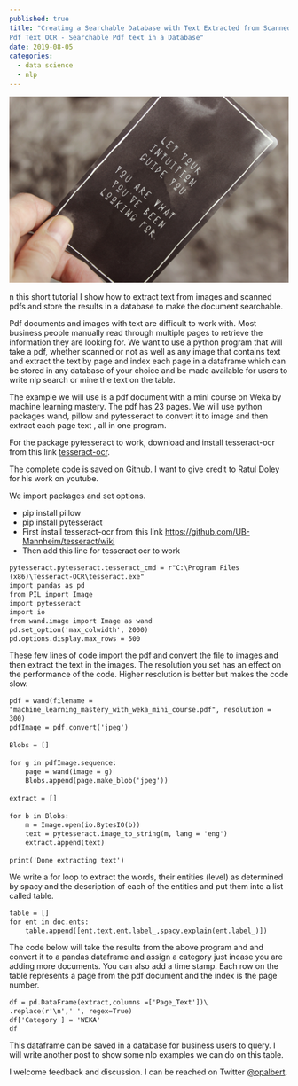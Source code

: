```yaml
---
published: true
title: "Creating a Searchable Database with Text Extracted from Scanned Pdfs or Images
Pdf Text OCR - Searchable Pdf text in a Database"
date: 2019-08-05
categories:
  - data science
  - nlp
---
```

![](https://github.com/opokualbert/Creating-a-searchable-database-with-text-extracted-from-scanned-Pdfs-or-images/blob/master/jen-theodore-hbkWMj41Y0I-unsplash.jpg?raw=true)

n this short tutorial I show how to extract text from images and scanned pdfs and store the results in a database to make the document searchable. 

Pdf documents and images with text are difficult to work with. Most business people manually read through multiple pages to retrieve the information they are looking for. We want to use a python program that will take a pdf, whether scanned or not as well as any image that contains text and extract the text by page and index each page in a dataframe which can be stored in any database of your choice and be made available for users to write nlp search or mine the text on the table.

<!--more-->

The example we will use is a pdf document with a mini course on Weka by machine learning mastery. The pdf has 23 pages. We will use python packages wand, pillow and pytesseract to convert it to image and then extract each page text , all in one program.


For the package pytesseract to work, download and install tesseract-ocr from this link [tesseract-ocr](https://github.com/UB-Mannheim/tesseract/wiki).


The complete code is saved on [Github](https://github.com/opokualbert/Creating-a-searchable-database-with-text-extracted-from-scanned-Pdfs-or-images/blob/master/Pdf%20Text%20OCR%20-%20Searchable%20Pdf%20text%20in%20a%20Database.ipynb). I want to give credit to Ratul Doley for his work on youtube.


We import packages and set options.

* pip install pillow
* pip install pytesseract
* First install tesseract-ocr from this link https://github.com/UB-Mannheim/tesseract/wiki
* Then add this line for tesseract ocr to work

```
pytesseract.pytesseract.tesseract_cmd = r"C:\Program Files (x86)\Tesseract-OCR\tesseract.exe"
import pandas as pd
from PIL import Image
import pytesseract
import io
from wand.image import Image as wand
pd.set_option('max_colwidth', 2000)
pd.options.display.max_rows = 500
```

These few lines of code import the pdf and convert the file to images and then extract the text in the images. The resolution you set has an effect on the performance of the code. Higher resolution is better but makes the code slow.



```
pdf = wand(filename = "machine_learning_mastery_with_weka_mini_course.pdf", resolution = 300)
pdfImage = pdf.convert('jpeg')

Blobs = []

for g in pdfImage.sequence:
    page = wand(image = g)
    Blobs.append(page.make_blob('jpeg'))

extract = []

for b in Blobs:
    m = Image.open(io.BytesIO(b))
    text = pytesseract.image_to_string(m, lang = 'eng')
    extract.append(text)

print('Done extracting text')
```

We write a for loop to extract the words, their entities (level) as determined by spacy and the description of each of the entities and put them into a list called table. 

```
table = []
for ent in doc.ents:
    table.append([ent.text,ent.label_,spacy.explain(ent.label_)])
```

The code below will take the results from the above program and and convert it to a pandas dataframe and assign a category just incase you are adding more documents. You can also add a time stamp. Each row on the table represents a page from the pdf document and the index is the page number. 


```
df = pd.DataFrame(extract,columns =['Page_Text'])\
.replace(r'\n',' ', regex=True)
df['Category'] = 'WEKA'
df
```

This dataframe can be saved in a database for business users to query. I will write another post to show some nlp examples we can do on this table.





I welcome feedback and discussion. I can be reached on Twitter [@opalbert](https://twitter.com/opalbert).

